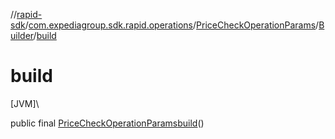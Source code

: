 //[rapid-sdk](../../../../index.md)/[com.expediagroup.sdk.rapid.operations](../../index.md)/[PriceCheckOperationParams](../index.md)/[Builder](index.md)/[build](build.md)

# build

[JVM]\

public final [PriceCheckOperationParams](../index.md)[build](build.md)()

